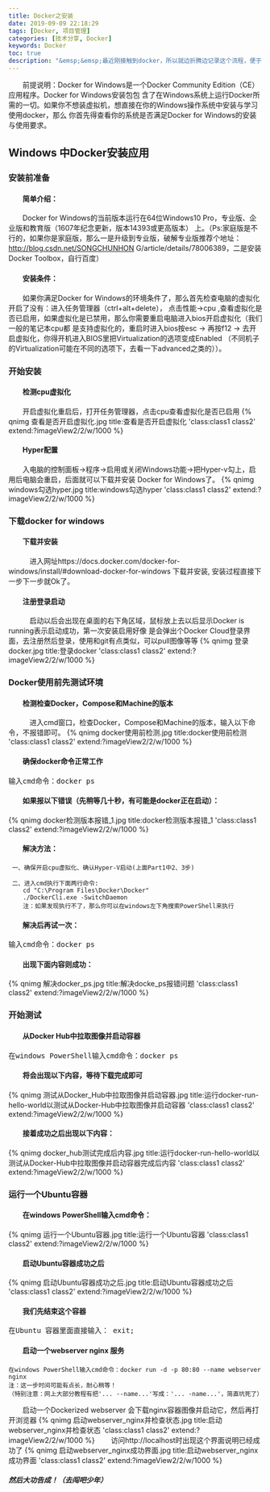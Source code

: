 ```yaml
---
title: Docker之安装
date: 2019-09-09 22:18:29
tags: [Docker, 项目管理]
categories: [技术分享, Docker]
keywords: Docker
toc: true
description: "&emsp;&emsp;最近刚接触到docker，所以就边折腾边记录这个流程，便于自己或者他人参考，其中有可能会有些偏差，但都八九不离十，要声明一下，我这是第一次安装Docker，所以沿途遇到的美景都比较多，走的路也可能稍微弯了那么一点点，但还算好，结果跟过程一样在期望中，所以那就直接开始吧！"
---
```

<script type="text/javascript" src="/js/src/bai.js"></script>
&emsp;&emsp;前提说明：Docker for Windows是一个Docker Community Edition（CE）应用程序。Docker for Windows安装包包
含了在Windows系统上运行Docker所需的一切。如果你不想装虚拟机，想直接在你的Windows操作系统中安装与学习使用docker，那么
你首先得查看你的系统是否满足Docker for Windows的安装与使用要求。
## Windows 中Docker安装应用
### 安装前准备
#### &emsp;&emsp;简单介绍：
   &emsp;&emsp;Docker for Windows的当前版本运行在64位Windows10 Pro，专业版、企业版和教育版（1607年纪念更新，版本14393或更高版本）
   上。（Ps:家庭版是不行的，如果你是家庭版，那么一是升级到专业版，破解专业版推荐个地址：http://blog.csdn.net/SONGCHUNHON
   G/article/details/78006389，二是安装Docker Toolbox，自行百度）
   </br>
#### &emsp;&emsp;安装条件：
   &emsp;&emsp;如果你满足Docker for Windows的环境条件了，那么首先检查电脑的虚拟化开启了没有：进入任务管理器（ctrl+alt+delete），
   点击性能->cpu ,查看虚拟化是否已启用，如果虚拟化是已禁用，那么你需要重启电脑进入bios开启虚拟化（我们一般的笔记本cpu都
   是支持虚拟化的，重启时进入bios按esc -> 再按f12 -> 去开启虚拟化，你得开机进入BIOS里把Virtualization的选项变成Enabled
   （不同机子的Virtualization可能在不同的选项下，去看一下advanced之类的））。
 
### 开始安装
#### &emsp;&emsp;检测cpu虚拟化
   &emsp;&emsp;开启虚拟化重启后，打开任务管理器，点击cpu查看虚拟化是否已启用
{% qnimg 查看是否开启虚拟化.jpg title:查看是否开启虚拟化  'class:class1 class2' extend:?imageView2/2/w/1000 %}

#### &emsp;&emsp;Hyper配置
   &emsp;&emsp;入电脑的控制面板->程序->启用或关闭Windows功能->把Hyper-v勾上，启用后电脑会重启，后面就可以下载并安装
                Docker for Windows了。
{% qnimg windows勾选hyper.jpg title:windows勾选hyper  'class:class1 class2' extend:?imageView2/2/w/1000 %}

### 下载docker for windows
#### &emsp;&emsp;下载并安装
   &emsp;&emsp;&emsp;进入网址https://docs.docker.com/docker-for-windows/install/#download-docker-for-windows 下载并安装,
                安装过程直接下一步下一步就Ok了。
#### &emsp;&emsp;注册登录启动
   &emsp;&emsp;&emsp;启动以后会出现在桌面的右下角区域，鼠标放上去以后显示Docker is running表示启动成功，第一次安装启用好像
                是会弹出个Docker Cloud登录界面，去注册然后登录，使用和git有点类似，可以pull图像等等 
{% qnimg 登录docker.jpg title:登录docker  'class:class1 class2' extend:?imageView2/2/w/1000 %}
   
### Docker使用前先测试环境
#### &emsp;&emsp;检测检查Docker，Compose和Machine的版本
   &emsp;&emsp;&emsp;进入cmd窗口，检查Docker，Compose和Machine的版本，输入以下命令，不报错即可。
{% qnimg docker使用前检测.jpg title:docker使用前检测  'class:class1 class2' extend:?imageView2/2/w/1000 %}
#### &emsp;&emsp;确保docker命令正常工作
   <pre>输入cmd命令：docker ps</pre>
#### &emsp;&emsp;如果报以下错误（先稍等几十秒，有可能是docker正在启动）：
{% qnimg docker检测版本报错_1.jpg title:docker检测版本报错_1  'class:class1 class2' extend:?imageView2/2/w/1000 %}  
#### &emsp;&emsp;解决方法：
     一、确保开启cpu虚拟化、确认Hyper-V启动(上面Part1中2、3步)
     
     二、进入cmd执行下面两行命令:
        cd "C:\Program Files\Docker\Docker"
        ./DockerCli.exe -SwitchDaemon
        注：如果发现执行不了，那么你可以在windows左下角搜索PowerShell来执行
#### &emsp;&emsp;解决后再试一次：
   <pre>输入cmd命令：docker ps</pre>
#### &emsp;&emsp;出现下面内容则成功：
   {% qnimg 解决docker_ps.jpg title:解决docke_ps报错问题  'class:class1 class2' extend:?imageView2/2/w/1000 %} 
   
### 开始测试   
#### &emsp;&emsp;从Docker Hub中拉取图像并启动容器 
  <pre>在windows PowerShell输入cmd命令：docker ps</pre>
#### &emsp;&emsp;将会出现以下内容，等待下载完成即可
{% qnimg 测试从Docker_Hub中拉取图像并启动容器.jpg title:运行docker-run-hello-world以测试从Docker-Hub中拉取图像并启动容器   'class:class1 class2' extend:?imageView2/2/w/1000 %} 
#### &emsp;&emsp;接着成功之后出现以下内容：
{% qnimg docker_hub测试完成后内容.jpg title:运行docker-run-hello-world以测试从Docker-Hub中拉取图像并启动容器完成后内容   'class:class1 class2' extend:?imageView2/2/w/1000 %} 

### 运行一个Ubuntu容器
#### &emsp;&emsp;在windows PowerShell输入cmd命令：
{% qnimg 运行一个Ubuntu容器.jpg title:运行一个Ubuntu容器  'class:class1 class2' extend:?imageView2/2/w/1000 %} 
#### &emsp;&emsp;启动Ubuntu容器成功之后
{% qnimg 启动Ubuntu容器成功之后.jpg title:启动Ubuntu容器成功之后  'class:class1 class2' extend:?imageView2/2/w/1000 %} 
#### &emsp;&emsp;我们先结束这个容器
   <pre>在Ubuntu 容器里面直接输入： exit;</pre>
#### &emsp;&emsp;启动一个webserver nginx 服务
    在windows PowerShell输入cmd命令：docker run -d -p 80:80 --name webserver nginx 
    注：这一步时间可能有点长，耐心稍等！
    （特别注意：网上大部分教程有把'... --name...'写成：'... -name...'，简直坑死了）
&emsp;&emsp;启动一个Dockerized webserver 会下载nginx容器图像并启动它，然后再打开浏览器
{% qnimg 启动webserver_nginx并检查状态.jpg title:启动webserver_nginx并检查状态  'class:class1 class2' extend:?imageView2/2/w/1000 %} 
&emsp;&emsp;访问http://localhost时出现这个界面说明已经成功了
{% qnimg 启动webserver_nginx成功界面.jpg title:启动webserver_nginx成功界面  'class:class1 class2' extend:?imageView2/2/w/1000 %} 
##### 然后大功告成！（去闯吧少年）  
    
    
    